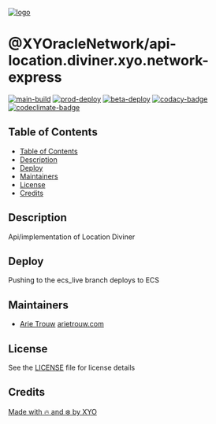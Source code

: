 [![logo][]](https://xylabs.com)

# @XYOracleNetwork/api-location.diviner.xyo.network-express

[![main-build][]][main-build-link]
[![prod-deploy][]][prod-deploy-link]
[![beta-deploy][]][beta-deploy-link]
[![codacy-badge][]][codacy-link]
[![codeclimate-badge][]][codeclimate-link]

## Table of Contents
- [Table of Contents](#table-of-contents)
- [Description](#description)
- [Deploy](#deploy)
- [Maintainers](#maintainers)
- [License](#license)
- [Credits](#credits)

## Description

Api/implementation of Location Diviner

## Deploy

Pushing to the ecs_live branch deploys to ECS

## Maintainers

- [Arie Trouw](https://github.com/arietrouw) [arietrouw.com](https://arietrouw.com)

## License

See the [LICENSE](LICENSE) file for license details

## Credits

[Made with 🔥 and ❄️ by XYO](https://xyo.network)

[logo]: https://cdn.xy.company/img/brand/XYO_full_colored.png
[main-build]: https://github.com/XYOracleNetwork/api-location.diviner.xyo.network-express/actions/workflows/build-main.yml/badge.svg
[main-build-link]: https://github.com/XYOracleNetwork/api-location.diviner.xyo.network-express/actions/workflows/build-main.yml
[prod-deploy]: https://github.com/XYOracleNetwork/api-location.diviner.xyo.network-express/actions/workflows/deploy-prod.yml/badge.svg
[prod-deploy-link]: https://github.com/XYOracleNetwork/api-location.diviner.xyo.network-express/actions/workflows/deploy-prod.yml
[beta-deploy]: https://github.com/XYOracleNetwork/api-location.diviner.xyo.network-express/actions/workflows/deploy-beta.yml/badge.svg
[beta-deploy-link]: https://github.com/XYOracleNetwork/api-location.diviner.xyo.network-express/actions/workflows/deploy-beta.yml
[codacy-badge]: https://app.codacy.com/project/badge/Grade/14640dade84b44a69e7b9daafd07be46
[codacy-link]: https://www.codacy.com/gh/XYOracleNetwork/api-location.diviner.xyo.network-express/dashboard?utm_source=github.com&utm_medium=referral&utm_content=xylabs/api-xylabs-import-nodejs&utm_campaign=Badge_Grade
[codeclimate-badge]: https://api.codeclimate.com/v1/badges/dc0bb5770f231f22f826/maintainability
[codeclimate-link]: https://codeclimate.com/github/XYOracleNetwork/api-location.diviner.xyo.network-express/maintainability
